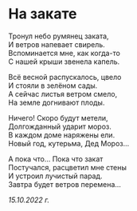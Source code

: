 # На закате

Тронул небо румянец заката,  
И ветров напевает свирель.  
Вспоминается мне, как когда-то  
С нашей крыши звенела капель.

Всё весной распускалось, цвело  
И стояли в зелёном сады.  
А сейчас листья ветром смело,  
На земле догнивают плоды.

Ничего! Скоро будут метели,  
Долгожданный ударит мороз.  
В каждом доме наряжены ели.  
Новый год, кутерьма, Дед Мороз...

А пока что... Пока что закат  
Постучался, расцветил мне стены  
И устроил лучистый парад.  
Завтра будет ветров перемена...

*15.10.2022 г.*